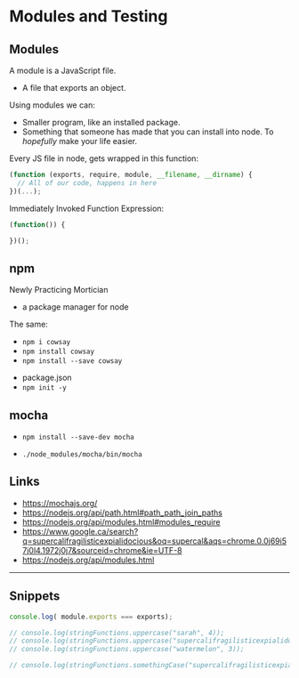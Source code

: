 # Modules and Testing

## Modules 

A module is a JavaScript file.

* A file that exports an object.

Using modules we can: 
* Smaller program, like an installed package.
* Something that someone has made that you can install into node. To *hopefully* make your life easier.

Every JS file in node, gets wrapped in this function:

```js
(function (exports, require, module, __filename, __dirname) {
  // All of our code, happens in here
})(...);
```

Immediately Invoked Function Expression:

```js
(function()) {

})();
```

## npm

Newly Practicing Mortician

* a package manager for node

The same:
* `npm i cowsay`
* `npm install cowsay`
* `npm install --save cowsay`

- package.json 
- `npm init -y`

## mocha

- `npm install --save-dev mocha`

- `./node_modules/mocha/bin/mocha`

## Links

* https://mochajs.org/
* https://nodejs.org/api/path.html#path_path_join_paths
* https://nodejs.org/api/modules.html#modules_require
* https://www.google.ca/search?q=supercalifragilisticexpialidocious&oq=supercal&aqs=chrome.0.0j69i57j0l4.1972j0j7&sourceid=chrome&ie=UTF-8
* https://nodejs.org/api/modules.html

---

## Snippets

```js
console.log( module.exports === exports);

// console.log(stringFunctions.uppercase("sarah", 4));
// console.log(stringFunctions.uppercase("supercalifragilisticexpialidocious", 1));
// console.log(stringFunctions.uppercase("watermelon", 3));

// console.log(stringFunctions.somethingCase("supercalifragilisticexpialidocious"));
```
